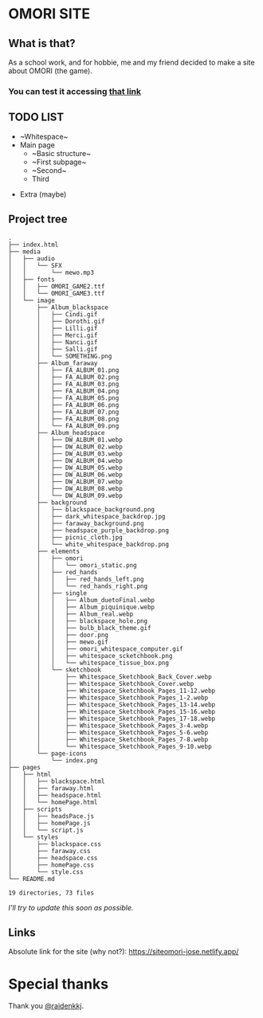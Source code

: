 # OMORI SITE

## What is that?
As a school work, and for hobbie, me and my friend decided to make a site about OMORI (the game).
### You can test it accessing [that link](https://siteomori-jose.netlify.app/)


## TODO LIST
* ~Whitespace~
* Main page
    * ~Basic structure~
    * ~First subpage~
    * ~Second~
    * Third
<!-- * Blackspace
    * Basic structure of the page
    * One or two doors and its memories -->
* Extra (maybe)


## Project tree
```
.
├── index.html
├── media
│   ├── audio
│   │   └── SFX
│   │       └── mewo.mp3
│   ├── fonts
│   │   ├── OMORI_GAME2.ttf
│   │   └── OMORI_GAME3.ttf
│   └── image
│       ├── Album_blackspace
│       │   ├── Cindi.gif
│       │   ├── Dorothi.gif
│       │   ├── Lilli.gif
│       │   ├── Merci.gif
│       │   ├── Nanci.gif
│       │   ├── Salli.gif
│       │   └── SOMETHING.png
│       ├── Album_faraway
│       │   ├── FA_ALBUM_01.png
│       │   ├── FA_ALBUM_02.png
│       │   ├── FA_ALBUM_03.png
│       │   ├── FA_ALBUM_04.png
│       │   ├── FA_ALBUM_05.png
│       │   ├── FA_ALBUM_06.png
│       │   ├── FA_ALBUM_07.png
│       │   ├── FA_ALBUM_08.png
│       │   └── FA_ALBUM_09.png
│       ├── Album_headspace
│       │   ├── DW_ALBUM_01.webp
│       │   ├── DW_ALBUM_02.webp
│       │   ├── DW_ALBUM_03.webp
│       │   ├── DW_ALBUM_04.webp
│       │   ├── DW_ALBUM_05.webp
│       │   ├── DW_ALBUM_06.webp
│       │   ├── DW_ALBUM_07.webp
│       │   ├── DW_ALBUM_08.webp
│       │   └── DW_ALBUM_09.webp
│       ├── background
│       │   ├── blackspace_background.png
│       │   ├── dark_whitespace_backdrop.jpg
│       │   ├── faraway_background.png
│       │   ├── headspace_purple_backdrop.png
│       │   ├── picnic_cloth.jpg
│       │   └── white_whitespace_backdrop.png
│       ├── elements
│       │   ├── omori
│       │   │   └── omori_static.png
│       │   ├── red_hands
│       │   │   ├── red_hands_left.png
│       │   │   └── red_hands_right.png
│       │   ├── single
│       │   │   ├── Album_duetoFinal.webp
│       │   │   ├── Album_piquinique.webp
│       │   │   ├── Album_real.webp
│       │   │   ├── blackspace_hole.png
│       │   │   ├── bulb_black_theme.gif
│       │   │   ├── door.png
│       │   │   ├── mewo.gif
│       │   │   ├── omori_whitespace_computer.gif
│       │   │   ├── whitespace_scketchbook.png
│       │   │   └── whitespace_tissue_box.png
│       │   └── sketchbook
│       │       ├── Whitespace_Sketchbook_Back_Cover.webp
│       │       ├── Whitespace_Sketchbook_Cover.webp
│       │       ├── Whitespace_Sketchbook_Pages_11-12.webp
│       │       ├── Whitespace_Sketchbook_Pages_1-2.webp
│       │       ├── Whitespace_Sketchbook_Pages_13-14.webp
│       │       ├── Whitespace_Sketchbook_Pages_15-16.webp
│       │       ├── Whitespace_Sketchbook_Pages_17-18.webp
│       │       ├── Whitespace_Sketchbook_Pages_3-4.webp
│       │       ├── Whitespace_Sketchbook_Pages_5-6.webp
│       │       ├── Whitespace_Sketchbook_Pages_7-8.webp
│       │       └── Whitespace_Sketchbook_Pages_9-10.webp
│       └── page-icons
│           └── index.png
├── pages
│   ├── html
│   │   ├── blackspace.html
│   │   ├── faraway.html
│   │   ├── headspace.html
│   │   └── homePage.html
│   ├── scripts
│   │   ├── headsPace.js
│   │   ├── homePage.js
│   │   └── script.js
│   └── styles
│       ├── blackspace.css
│       ├── faraway.css
│       ├── headspace.css
│       ├── homePage.css
│       └── style.css
└── README.md

19 directories, 73 files
```
*I'll try to update this soon as possible.*



## Links
Absolute link for the site (why not?): https://siteomori-jose.netlify.app/

# Special thanks
Thank you [@raidenkkj](https://github.com/raidenkkj).
